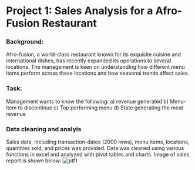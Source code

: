 # Project 1: Sales Analysis for a Afro-Fusion Restaurant
### Background: 
Afro-fusion, a world-class restaurant known for its exquisite cuisine and international dishes, has
recently expanded its operations to several locations. The management is keen on
understanding how different menu items perform across these locations and how seasonal
trends affect sales. 

### Task:
Management wants to know the following:
a) revenue generated
b) Menu-item to discontinue
c) Top performing menu
d) State generating the most revenue

### Data cleaning and analyis
Sales data, including transaction-dates (2000 rows), menu items, locations, quantities sold, and prices was provided.
Data was cleaned using various functions in excel and analyzed with pivot tables and charts. Image of sales report is shown below:
![ptf1](https://github.com/user-attachments/assets/3483ac28-933e-4257-beee-7a7adca3a947)


